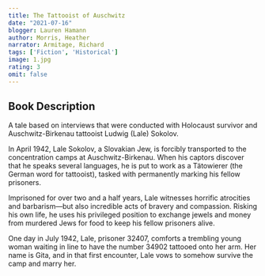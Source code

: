 ```yaml
---
title: The Tattooist of Auschwitz 
date: "2021-07-16"
blogger: Lauren Hamann
author: Morris, Heather
narrator: Armitage, Richard
tags: ['Fiction', 'Historical']
image: 1.jpg
rating: 3
omit: false
---
```



## Book Description

A tale based on interviews that were conducted with Holocaust survivor and Auschwitz-Birkenau tattooist Ludwig (Lale) Sokolov.

In April 1942, Lale Sokolov, a Slovakian Jew, is forcibly transported to the concentration camps at Auschwitz-Birkenau. When his captors discover that he speaks several languages, he is put to work as a Tätowierer (the German word for tattooist), tasked with permanently marking his fellow prisoners.

Imprisoned for over two and a half years, Lale witnesses horrific atrocities and barbarism—but also incredible acts of bravery and compassion. Risking his own life, he uses his privileged position to exchange jewels and money from murdered Jews for food to keep his fellow prisoners alive.

One day in July 1942, Lale, prisoner 32407, comforts a trembling young woman waiting in line to have the number 34902 tattooed onto her arm. Her name is Gita, and in that first encounter, Lale vows to somehow survive the camp and marry her.